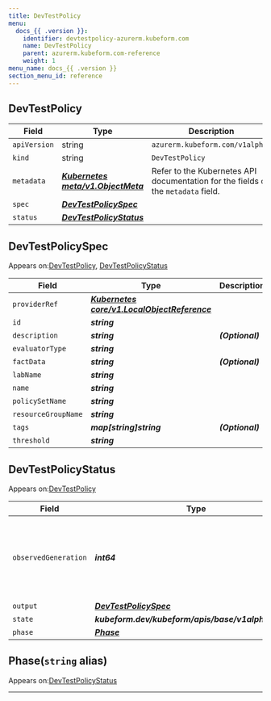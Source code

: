 ```yaml
---
title: DevTestPolicy
menu:
  docs_{{ .version }}:
    identifier: devtestpolicy-azurerm.kubeform.com
    name: DevTestPolicy
    parent: azurerm.kubeform.com-reference
    weight: 1
menu_name: docs_{{ .version }}
section_menu_id: reference
---
```


## DevTestPolicy
| Field | Type | Description |
| ------ | ----- | ----------- |
| `apiVersion` | string | `azurerm.kubeform.com/v1alpha1` |
|    `kind` | string | `DevTestPolicy` |
| `metadata` | ***[Kubernetes meta/v1.ObjectMeta](https://kubernetes.io/docs/reference/generated/kubernetes-api/v1.13/#objectmeta-v1-meta)***|Refer to the Kubernetes API documentation for the fields of the `metadata` field.|
| `spec` | ***[DevTestPolicySpec](#devtestpolicyspec)***||
| `status` | ***[DevTestPolicyStatus](#devtestpolicystatus)***||
## DevTestPolicySpec

Appears on:[DevTestPolicy](#devtestpolicy), [DevTestPolicyStatus](#devtestpolicystatus)

| Field | Type | Description |
| ------ | ----- | ----------- |
| `providerRef` | ***[Kubernetes core/v1.LocalObjectReference](https://kubernetes.io/docs/reference/generated/kubernetes-api/v1.13/#localobjectreference-v1-core)***||
| `id` | ***string***||
| `description` | ***string***| ***(Optional)*** |
| `evaluatorType` | ***string***||
| `factData` | ***string***| ***(Optional)*** |
| `labName` | ***string***||
| `name` | ***string***||
| `policySetName` | ***string***||
| `resourceGroupName` | ***string***||
| `tags` | ***map[string]string***| ***(Optional)*** |
| `threshold` | ***string***||
## DevTestPolicyStatus

Appears on:[DevTestPolicy](#devtestpolicy)

| Field | Type | Description |
| ------ | ----- | ----------- |
| `observedGeneration` | ***int64***| ***(Optional)*** Resource generation, which is updated on mutation by the API Server.|
| `output` | ***[DevTestPolicySpec](#devtestpolicyspec)***| ***(Optional)*** |
| `state` | ***kubeform.dev/kubeform/apis/base/v1alpha1.State***| ***(Optional)*** |
| `phase` | ***[Phase](#phase)***| ***(Optional)*** |
## Phase(`string` alias)

Appears on:[DevTestPolicyStatus](#devtestpolicystatus)

---
